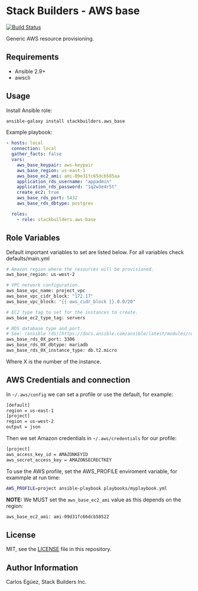 # Stack Builders - AWS base

[![Build Status](https://travis-ci.org/stackbuilders/aws-base.svg?branch=master)](https://travis-ci.org/stackbuilders/aws-base)

Generic AWS resource provisioning.

## Requirements

- Ansible 2.9+
- awscli

## Usage

Install Ansible role:

```sh
ansible-galaxy install stackbuilders.aws_base
```

Example playbook:

```yaml
- hosts: local
  connection: local
  gather_facts: false
  vars:
    aws_base_keypair: aws-keypair
    aws_base_region: us-east-1
    aws_base_ec2_ami: ami-09e31fc65dcb585aa
    application_rds_username: "appadmin"
    application_rds_password: "1q2w3e4r5t"
    create_ec2: true
    aws_base_rds_port: 5432
    aws_base_rds_dbtype: postgres

  roles:
    - role: stackbuilders.aws-base
```

## Role Variables

Default important variables to set are listed below. For all variables check
defaults/main.yml

```sh
# Amazon region where the resources will be provisioned.
aws_base_region: us-west-2

# VPC network configuration.
aws_base_vpc_name: project_vpc
aws_base_vpc_cidr_block: "172.17"
aws_base_vpc_block: "{{ aws_cidr_block }}.0.0/20"

# EC2 type tag to set for the instances to create.
aws_base_ec2_type_tag: servers

# RDS database type and port.
# See: (ansible rds)[https://docs.ansible.com/ansible/latest/modules/rds_module.html] for more information
aws_base_rds_0X_port: 3306
aws_base_rds_0X_dbtype: mariadb
aws_base_rds_0X_instance_type: db.t2.micro
```

Where X is the number of the instance.

## AWS Credentials and connection

In `~/.aws/config` we can set a profile or use the default, for example:

```sh
[default]
region = us-east-1
[project]
region = us-west-2
output = json
```

Then we set Amazon credentials in `~/.aws/credentials` for our profile:

```sh
[project]
aws_access_key_id = AMAZONKEYID
aws_secret_access_key = AMAZONSECRECTKEY
```

To use the AWS profile, set the AWS_PROFILE enviroment variable, for exammple
at run time:

```sh
AWS_PROFILE=project ansible-playbook playbooks/myplaybook.yml
```

**NOTE:** We MUST set the `aws_base_ec2_ami` value as this depends on the region:

```sh
aws_base_ec2_ami: ami-09d31fc66dcb58522
```

## License

MIT, see the [LICENSE](LICENSE) file in this repository.

## Author Information

Carlos Egüez, Stack Builders Inc.
